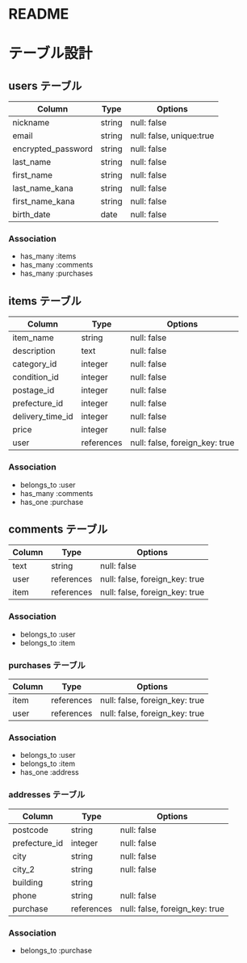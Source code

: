 # README
# テーブル設計

## users テーブル
| Column             | Type    | Options                  |
| ------------------ | ------- | ------------------------ |
| nickname           | string  | null: false              |
| email              | string  | null: false, unique:true |
| encrypted_password | string  | null: false              |
| last_name          | string  | null: false              |
| first_name         | string  | null: false              |
| last_name_kana     | string  | null: false              |
| first_name_kana    | string  | null: false              |
| birth_date         | date    | null: false              |


### Association
- has_many :items
- has_many :comments
- has_many :purchases


## items テーブル
| Column                | Type          | Options                        |
| --------------------- | ------------- | ------------------------------ |
| item_name             | string        | null: false                    |
| description           | text          | null: false                    |
| category_id           | integer       | null: false                    |
| condition_id          | integer       | null: false                    |
| postage_id            | integer       | null: false                    |
| prefecture_id         | integer       | null: false                    |
| delivery_time_id      | integer       | null: false                    |
| price                 | integer       | null: false                    |
| user                  | references    | null: false, foreign_key: true |

### Association
- belongs_to :user
- has_many :comments
- has_one :purchase


## comments テーブル
| Column             | Type       | Options                        |
| ------------------ | ---------- | ------------------------------ |
| text               | string     | null: false                    |
| user               | references | null: false, foreign_key: true |
| item               | references | null: false, foreign_key: true |

### Association
- belongs_to :user
- belongs_to :item


### purchases テーブル
| Column             | Type       | Options                        |
| ------------------ | ---------- | ------------------------------ |
| item               | references | null: false, foreign_key: true |
| user               | references | null: false, foreign_key: true |

### Association
- belongs_to :user
- belongs_to :item
- has_one :address


### addresses テーブル
| Column             | Type       | Options                        |
| ------------------ | ---------- | ------------------------------ |
| postcode           | string     | null: false                    |
| prefecture_id      | integer    | null: false                    |
| city               | string     | null: false                    |
| city_2             | string     | null: false                    |
| building           | string     |                                |
| phone              | string     | null: false                    |
| purchase           | references | null: false, foreign_key: true |

### Association
- belongs_to :purchase